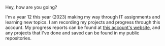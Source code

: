 Hey, how are you going?

I'm a year 12 this year (2023) making my way through IT assignments and learning new topics. I am recording my projects and progress through this account. My progress reports can be found at [this account's website](https://joush007.github.io), and any projects that I've done and saved can be found in my public repositories.
